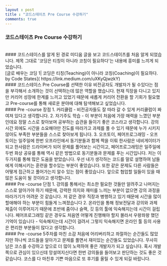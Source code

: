 ```yaml
---
layout : post
title : "코드스테이츠 Pre Course 수강하기"
comments: true
---
```


### 코드스테이츠 Pre Course 수강하기
<br/>
#### 코드스테이스를 알게 된 경로
미디움 글을 보고 코드스테이츠를 처음 알게 되었습니다. 제목 그대로 '코딩은 티칭이 아니라 코칭이 필요하다'는 내용에 흥미를 느끼게 되었습니다.
<br/>
[글로 배우는 코딩 1| 코딩은 티칭(Teaching)이 아니라 코칭(Coaching)이 필요하다. by Code States]( https://link.medium.com/uXKyQjwzkY) 
<br/>
#### 코드스테이스 Pre Course를 선택한 이유
비전공자도 개발자가 될 수있다는 점을 부각해서 소개하는 것이 선택하는데 많은 역할을 했습니다. 현재 직장을 다니고 있지만 커리어 성장에 한계를 느끼고 있었기 때문에 새롭게 커리어 전환을 할 기회가 필요했고 Pre-course를 통해 새로운 분야에 대해 탐색해보고 싶었습니다.
<br/>
#### Pre -course 장점
1. 커리큘럼 - 비전공자들도 잘 따라 갈 수 있게 커리큘럼이 짜여져 있다고 생각합니다.
2. 자기주도 학습 - 이 부분이 처음에 가장 매력을 느꼈던 부분인데요 정말 스스로 찾아보며 공부하는 습관을 들이기 좋은 코스라고 생각합니다. 강의 시간 외에도 시간을 소요해야만 진도를 따라가고 과제를 풀 수 있기 때문에 누가 시키지 않아도 부족한 부분들을 스스로 찾아보게 됩니다.
3. 오프토이, 페어프로그래밍 - 오프토이는 일주일에 한번 오프라인에서 동기분들과 함께 짝을 이뤄 한사람은 네비게이터가 되고 한사람은 드라이버가 되어 문제를 풀어보는 시간이고, 페어프로그래밍은 일주일에 두번 화상 공유를 통해 역시 같은 방법으로 동기분들과 문제를 푸는 시간입니다. 저는 이 두가지를 통해 많은 도움을 받았습니다. 우선 내가 생각하는 코드를 말로 설명하여 남들에게 이해시키는 훈련을 할수있는 부분이 좋았습니다. 또한 같은 문제도 다른 사람들은 어떻게 접근하고 풀어가는지 알수 있는 점이 좋았습니다. 앞으로 협업할 일들이 있을 때 많은 도움이 될 것이라고 생각합니다.

<br/>
#### Pre -course 단점
1. 강의를 통해서는 최소한 필요한 것들만 알려주고 나머지는 스스로 알아가야 하기 때문에, 강력한 의지와 재미를 느끼는 부분이 없으면 강의 과정을 따라가기가 어려운 것 같습니다. 저 같은 경우 직장과 병행하고 있기 때문에 시간을 많이 할애해야 하는 부분이 힘들게 느껴졌습니다
2. 온라인을 통해 정보전달과 강의와 과제 제출이 이루어지기 때문에 초반에 줌이나 슬랙, 깃 등의 툴에 익숙해지는데 시간이 걸립니다. 페어프로그래밍 같은 경우도 처음엔 어떻게 진행해야 할지 몰라서 우왕좌왕 했던 기억이 있습니다 - 익숙해지는데 시간이 걸려서 그렇지 익숙해지면 온라인 툴 등의 사용은 편리한 부분들이 많다고 생각합니다.

<br/>
#### Pre -course 5주차를 마친 소감
처음에 어리버리하고 좌절하는 순간들도 많았지만 하나씩 코드들을 알아가고 문제를 풀면서 재미있는 순간들도 있었습니다. 무사히 남은 코스를 수강하고 앞으로 더 많이 노력하여 좋은 개발자가 되고 싶습니다. 혹시 개발쪽으로 관심이 있으신데 망설여지신다면 한번 강의들을 들어보고 판단하는 것도 좋은 것 같습니다. 코스를 다 마친후 기쁜 마음으로 또 후기를 올릴 수 있게 되길 바랍니다. 
